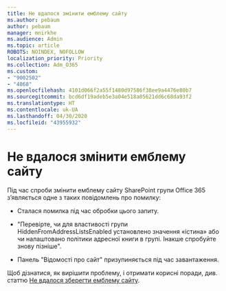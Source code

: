 ```yaml
---
title: Не вдалося змінити емблему сайту
ms.author: pebaum
author: pebaum
manager: mnirkhe
ms.audience: Admin
ms.topic: article
ROBOTS: NOINDEX, NOFOLLOW
localization_priority: Priority
ms.collection: Adm_O365
ms.custom:
- "9002502"
- "4868"
ms.openlocfilehash: 4101d066f2a55f1480d97586f38ee9a4476e80b7
ms.sourcegitcommit: bcd6df19adeb5e3a04e518a05621dd6c68da93f2
ms.translationtype: HT
ms.contentlocale: uk-UA
ms.lasthandoff: 04/30/2020
ms.locfileid: "43955932"
---
```

# <a name="unable-to-change-site-logo"></a>Не вдалося змінити емблему сайту

Під час спроби змінити емблему сайту SharePoint групи Office 365 з’являється одне з таких повідомлень про помилку:

- Сталася помилка під час обробки цього запиту.

- "Перевірте, чи для властивості групи HiddenFromAddressListsEnabled установлено значення «істина» або чи налаштовано політики адресної книги в групі. Інакше спробуйте знову пізніше".

- Панель "Відомості про сайт" призупиняється під час завантаження.

Щоб дізнатися, як вирішити проблему, і отримати корисні поради, див. статтю [Не вдалося зберегти емблему сайту](https://docs.microsoft.com/sharepoint/troubleshoot/sites/error-when-changing-o365-site-logo).
